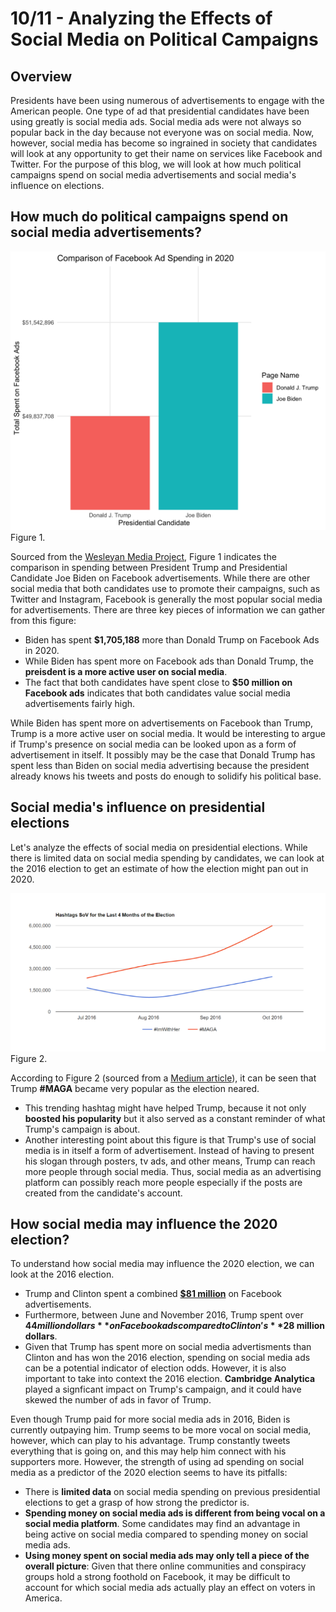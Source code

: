 # 10/11 - Analyzing the Effects of Social Media on Political Campaigns

## Overview
Presidents have been using numerous of advertisements to engage with the American people. One type of ad that presidential candidates have been using greatly is social media ads. Social media ads were not always so popular back in the day because not everyone was on social media. Now, however, social media has become so ingrained in society that candidates will look at any opportunity to get their name on services like Facebook and Twitter. For the purpose of this blog, we will look at how much political campaigns spend on social media advertisements and social media's influence on elections. 

## How much do political campaigns spend on social media advertisements?

![](../figures/FB.png)
Figure 1. 

Sourced from the [Wesleyan Media Project](https://mediaproject.wesleyan.edu/releases-100120/#data), Figure 1 indicates the comparison in spending between President Trump and Presidential Candidate Joe Biden on Facebook advertisements. While there are other social media that both candidates use to promote their campaigns, such as Twitter and Instagram, Facebook is generally the most popular social media for advertisements. There are three key pieces of information we can gather from this figure:

+ Biden has spent **$1,705,188** more than Donald Trump on Facebook Ads in 2020. 
+ While Biden has spent more on Facebook ads than Donald Trump, the **preisdent is a more active user on social media**.
+ The fact that both candidates have spent close to **$50 million on Facebook ads** indicates that both candidates value social media advertisements fairly high.

While Biden has spent more on advertisements on Facebook than Trump, Trump is a more active user on social media. It would be interesting to argue if Trump's presence on social media can be looked upon as a form of advertisement in itself. It possibly may be the case that Donald Trump has spent less than Biden on social media advertising because the president already knows his tweets and posts do enough to solidify his political base. 


## Social media's influence on presidential elections

Let's analyze the effects of social media on presidential elections. While there is limited data on social media spending by candidates, we can look at the 2016 election to get an estimate of how the election might pan out in 2020. 

![](../figures/2016_hashtags.png)
Figure 2.

According to Figure 2 (sourced from a [Medium article](https://medium.com/tow-center/a-final-data-driven-look-at-trump-v-clinton-on-social-media-7ea9bb747982)), it can be seen that Trump **#MAGA** became very popular as the election neared. 

+ This trending hashtag might have helped Trump, because it not only **boosted his popularity** but it also served as a constant reminder of what Trump's campaign is about. 
+ Another interesting point about this figure is that Trump's use of social media is in itself a form of advertisement. Instead of having to present his slogan through posters, tv ads, and other means, Trump can reach more people through social media. Thus, social media as an advertising platform can possibly reach more people especially if the posts are created from the candidate's account.

## How social media may influence the 2020 election?

To understand how social media may influence the 2020 election, we can look at the 2016 election. 
+ Trump and Clinton spent a combined [**$81 million**](https://www.vox.com/2017/11/1/16593066/trump-clinton-facebook-advertising-money-election-president-russia) on Facebook advertisements. 
+ Furthermore, between June and November 2016, Trump spent over **$44 million dollars** on Facebook ads compared to Clinton's **$28 million dollars**. 
+ Given that Trump has spent more on social media advertisments than Clinton and has won the 2016 election, spending on social media ads can be a potential indicator of election odds. However, it is also important to take into context the 2016 election. **Cambridge Analytica** played a signficant impact on Trump's campaign, and it could have skewed the number of ads in favor of Trump. 

Even though Trump paid for more social media ads in 2016, Biden is currently outpaying him. Trump seems to be more vocal on social media, however, which can play to his advantage. Trump constantly tweets everything that is going on, and this may help him connect with his supporters more. However, the strength of using ad spending on social media as a predictor of the 2020 election seems to have its pitfalls: 
+ There is **limited data** on social media spending on previous presidential elections to get a grasp of how strong the predictor is. 
+ **Spending money on social media ads is different from being vocal on a social media platform**. Some candidates may find an advantage in being active on social media compared to spending money on social media ads.
+ **Using money spent on social media ads may only tell a piece of the overall picture**: Given that there online communities and conspiracy groups hold a strong foothold on Facebook, it may be difficult to account for which social media ads actually play an effect on voters in America.  
































